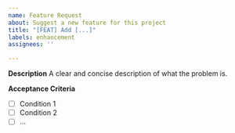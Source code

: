 ```yaml
---
name: Feature Request
about: Suggest a new feature for this project
title: "[FEAT] Add [...]"
labels: enhancement
assignees: ''

---
```


**Description**
A clear and concise description of what the problem is.

**Acceptance Criteria**
- [ ] Condition 1
- [ ] Condition 2
- [ ] ...
